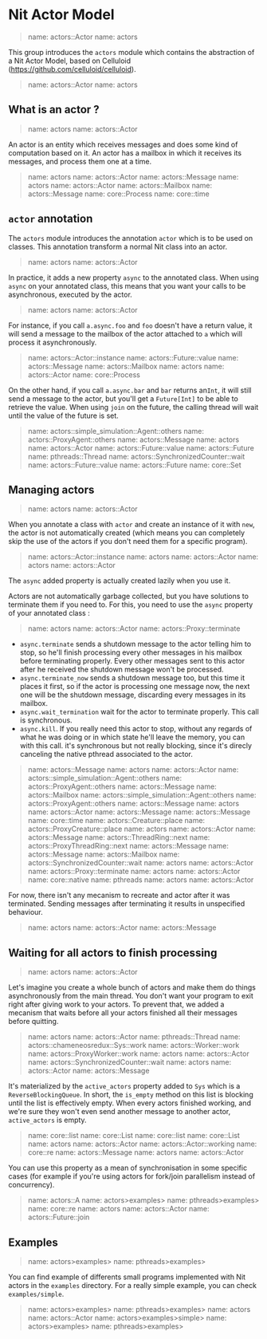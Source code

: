 # Nit Actor Model

> name: actors::Actor
> name: actors

This group introduces the `actors` module which contains the abstraction of a Nit Actor Model,
based on Celluloid (https://github.com/celluloid/celluloid).

> name: actors::Actor
> name: actors

## What is an actor ?

> name: actors
> name: actors::Actor

An actor is an entity which receives messages and does some kind of computation based on it.
An actor has a mailbox in which it receives its messages, and process them one at a time.

> name: actors
> name: actors::Actor
> name: actors::Message
> name: actors
> name: actors::Actor
> name: actors::Mailbox
> name: actors::Message
> name: core::Process
> name: core::time

## `actor` annotation

The `actors` module introduces the annotation `actor` which is to be used on classes.
This annotation transform a normal Nit class into an actor.

> name: actors
> name: actors::Actor

In practice, it adds a new property `async` to the annotated class.
When using `async` on your annotated class, this means that you want your calls to be asynchronous,
executed by the actor.

> name: actors
> name: actors::Actor

For instance, if you call `a.async.foo` and `foo` doesn't have a return value, it will send
a message to the mailbox of the actor attached to `a` which will process it asynchronously.

> name: actors::Actor::instance
> name: actors::Future::value
> name: actors::Message
> name: actors::Mailbox
> name: actors
> name: actors::Actor
> name: core::Process

On the other hand, if you call `a.async.bar` and `bar` returns an`Int`, it will still send
a message to the actor, but you'll get a `Future[Int]` to be able to retrieve the value.
When using `join` on the future, the calling thread will wait until the value of the future is set.

> name: actors::simple_simulation::Agent::others
> name: actors::ProxyAgent::others
> name: actors::Message
> name: actors
> name: actors::Actor
> name: actors::Future::value
> name: actors::Future
> name: pthreads::Thread
> name: actors::SynchronizedCounter::wait
> name: actors::Future::value
> name: actors::Future
> name: core::Set

## Managing actors

> name: actors
> name: actors::Actor

When you annotate a class with `actor` and create an instance of it with `new`, the actor is not
automatically created (which means you can completely skip the use of the actors if you
don't need them for a specific program).

> name: actors::Actor::instance
> name: actors
> name: actors::Actor
> name: actors
> name: actors::Actor

The `async` added property is actually created lazily when you use it.

Actors are not automatically garbage collected, but you have solutions to terminate them
if you need to. For this, you need to use the `async` property of your annotated class :

> name: actors
> name: actors::Actor
> name: actors::Proxy::terminate

* `async.terminate` sends a shutdown message to the actor telling him to stop, so he'll finish
  processing every other messages in his mailbox before terminating properly. Every other messages sent
  to this actor after he received the shutdown message won't be processed.
* `async.terminate_now` sends a shutdown message too, but this time it places it first, so
  if the actor is processing one message now, the next one will be the shutdown message, discarding
  every messages in its mailbox.
* `async.wait_termination` wait for the actor to terminate properly. This call is synchronous.
* `async.kill`. If you really need this actor to stop, without any regards of what he was doing
  or in which state he'll leave the memory, you can with this call. it's synchronous but not really
  blocking, since it's direcly canceling the native pthread associated to the actor.

> name: actors::Message
> name: actors
> name: actors::Actor
> name: actors::simple_simulation::Agent::others
> name: actors::ProxyAgent::others
> name: actors::Message
> name: actors::Mailbox
> name: actors::simple_simulation::Agent::others
> name: actors::ProxyAgent::others
> name: actors::Message
> name: actors
> name: actors::Actor
> name: actors::Message
> name: actors::Message
> name: core::time
> name: actors::Creature::place
> name: actors::ProxyCreature::place
> name: actors
> name: actors::Actor
> name: actors::Message
> name: actors::ThreadRing::next
> name: actors::ProxyThreadRing::next
> name: actors::Message
> name: actors::Message
> name: actors::Mailbox
> name: actors::SynchronizedCounter::wait
> name: actors
> name: actors::Actor
> name: actors::Proxy::terminate
> name: actors
> name: actors::Actor
> name: core::native
> name: pthreads
> name: actors
> name: actors::Actor

For now, there isn't any mecanism to recreate and actor after it was terminated.
Sending messages after terminating it results in unspecified behaviour.

> name: actors
> name: actors::Actor
> name: actors::Message

## Waiting for all actors to finish processing

> name: actors
> name: actors::Actor

Let's imagine you create a whole bunch of actors and make them do things asynchronously from the main thread.
You don't want your program to exit right after giving work to your actors.
To prevent that, we added a mecanism that waits before all your actors finished all their messages
before quitting.

> name: actors
> name: actors::Actor
> name: pthreads::Thread
> name: actors::chameneosredux::Sys::work
> name: actors::Worker::work
> name: actors::ProxyWorker::work
> name: actors
> name: actors::Actor
> name: actors::SynchronizedCounter::wait
> name: actors
> name: actors::Actor
> name: actors::Message

It's materialized by the `active_actors` property added to `Sys` which is a `ReverseBlockingQueue`.
In short, the `is_empty` method on this list is blocking until the list is effectively empty.
When every actors finished working, and we're sure they won't even send another message to another
actor, `active_actors` is empty.

> name: core::list
> name: core::List
> name: core::list
> name: core::List
> name: actors
> name: actors::Actor
> name: actors::Actor::working
> name: core::re
> name: actors::Message
> name: actors
> name: actors::Actor

You can use this property as a mean of synchronisation in some specific cases (for example if you're
using actors for fork/join parallelism instead of concurrency).

> name: actors::A
> name: actors>examples>
> name: pthreads>examples>
> name: core::re
> name: actors
> name: actors::Actor
> name: actors::Future::join

## Examples

> name: actors>examples>
> name: pthreads>examples>

You can find example of differents small programs implemented with Nit actors in the `examples`
directory. For a really simple example, you can check `examples/simple`.

> name: actors>examples>
> name: pthreads>examples>
> name: actors
> name: actors::Actor
> name: actors>examples>simple>
> name: actors>examples>
> name: pthreads>examples>


